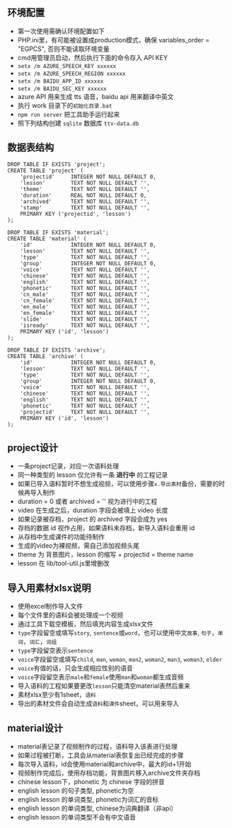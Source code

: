 ## 环境配置
- 第一次使用需确认环境配置如下
- PHP.ini里，有可能被设置成production模式，确保 variables_order = "EGPCS", 否则不能读取环境变量
- cmd用管理员启动，然后执行下面的命令存入 API KEY
- `setx /m AZURE_SPEECH_KEY xxxxxx`
- `setx /m AZURE_SPEECH_REGION xxxxxx`
- `setx /m BAIDU_APP_ID xxxxxx`
- `setx /m BAIDU_SEC_KEY xxxxxx`
- azure API 用来生成 tts 语音，baidu api 用来翻译中英文
- 执行 work 目录下的`初始化目录.bat`
- `npm run server` 把工具助手运行起来
- 照下列结构创建 `sqlite` 数据库 `ttv-data.db`

## 数据表结构
```
DROP TABLE IF EXISTS 'project';
CREATE TABLE 'project' (
    'projectid'     INTEGER NOT NULL DEFAULT 0,
    'lesson'        TEXT NOT NULL DEFAULT '',
    'theme'         TEXT NOT NULL DEFAULT '',
    'duration'      REAL NOT NULL DEFAULT 0,
    'archived'      TEXT NOT NULL DEFAULT '',
    'stamp'         TEXT NOT NULL DEFAULT '',
    PRIMARY KEY ('projectid', 'lesson')
);

DROP TABLE IF EXISTS 'material';
CREATE TABLE 'material' (
    'id'            INTEGER NOT NULL DEFAULT 0, 
    'lesson'        TEXT NOT NULL DEFAULT '',
    'type'          TEXT NOT NULL DEFAULT '',
    'group'         INTEGER NOT NULL DEFAULT 0,
    'voice'         TEXT NOT NULL DEFAULT '',
    'chinese'       TEXT NOT NULL DEFAULT '',
    'english'       TEXT NOT NULL DEFAULT '', 
    'phonetic'      TEXT NOT NULL DEFAULT '', 
    'cn_male'       TEXT NOT NULL DEFAULT '', 
    'cn_female'     TEXT NOT NULL DEFAULT '', 
    'en_male'       TEXT NOT NULL DEFAULT '', 
    'en_female'     TEXT NOT NULL DEFAULT '', 
    'slide'         TEXT NOT NULL DEFAULT '', 
    'isready'       TEXT NOT NULL DEFAULT '',
    PRIMARY KEY ('id', 'lesson')
);

DROP TABLE IF EXISTS 'archive';
CREATE TABLE 'archive' (
    'id'            INTEGER NOT NULL DEFAULT 0, 
    'lesson'        TEXT NOT NULL DEFAULT '',
    'type'          TEXT NOT NULL DEFAULT '',
    'group'         INTEGER NOT NULL DEFAULT 0,
    'voice'         TEXT NOT NULL DEFAULT '',
    'chinese'       TEXT NOT NULL DEFAULT '',
    'english'       TEXT NOT NULL DEFAULT '', 
    'phonetic'      TEXT NOT NULL DEFAULT '', 
    'projectid'     TEXT NOT NULL DEFAULT '',
    PRIMARY KEY ('id', 'lesson')
);
```

## project设计
- 一条project记录，对应一次语料处理
- 同一种类型的 lesson 仅允许有一条 **进行中** 的工程记录
- 如果已导入语料暂时不想生成视频，可以使用步骤`x.导出素材`备份，需要的时候再导入制作
- duration = 0 或者 archived = '' 视为进行中的工程
- video 在生成之后，duration 字段会被填上 video 长度
- 如果记录被存档，project 的 archived 字段会成为 yes
- 存档的数据 id 视作占用，如果语料未存档，新导入语料会重用 id
- 从存档中生成课件的功能待制作
- 生成的video为裸视频，需自己添加视频头尾
- theme 为 背景图片，lesson 的缩写 + projectid = theme name
- lesson 在 lib/tool-util.js里增删改

## 导入用素材xlsx说明
- 使用excel制作导入文件
- 每个文件里的语料会被处理成一个视频
- 通过工具下载空模板，然后填充内容生成xlsx文件
- `type`字段留空或填写`story`, `sentence`或`word`，也可以使用中文`故事`, `句子`，`单词`，`词汇`，`词组`
- `type`字段留空表示`sentence`
- `voice`字段留空或填写`child`, `man`, `woman`, `man2`, `woman2`, `man3`, `woman3`, `elder`
- `voice`有值的话，只会生成相应性别的语音
- `voice`字段留空表示`male`和`female`使用`man`和`woman`都生成音频
- 导入语料的工程如果要更改`lesson`只能清空material表然后重来
- 素材xlsx至少有1sheet，`语料`
- 导出的素材文件会自动生成`语料`和`课件`sheet，可以用来导入


## material设计
- material表记录了视频制作的过程，语料导入该表进行处理
- 如果过程被打断，工具会从material表恢复出已经完成的步骤
- 每次导入语料，id会使用material和archive中，最大的id+1开始
- 视频制作完成后，使用存档功能，背景图片移入archive文件夹存档
- chinese lesson下，phonetic 为 chinese 字段的拼音
- english lesson 的句子类型, phonetic为空
- english lesson 的单词类型, phonetic为词汇的音标
- english lesson 的单词类型, chinese为词典翻译（非api）
- english lesson 的单词类型不会有中文语音

